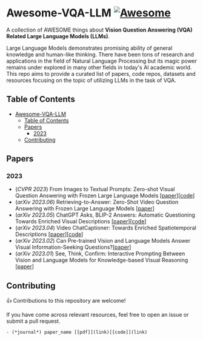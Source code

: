 # Awesome-VQA-LLM [![Awesome](https://awesome.re/badge.svg)](https://awesome.re)

A collection of AWESOME things about **Vision Question Answering (VQA) Related Large Language Models (LLMs)**.

Large Language Models demonstrates promising ability of general knowledge and human-like thinking. There have been tons of research and applications in the field of Natural Language Processing but its magic power remains under explored in many other fields in today's AI academic world. This repo aims to provide a curated list of papers, code repos, datasets and resources focusing on the topic of utilizing LLMs in the task of VQA.

## Table of Contents

- [Awesome-VQA-LLM](#awesome-vqa-llm)
  - [Table of Contents](#table-of-contents)
  - [Papers](#papers)
    - [2023](#2023)
  - [Contributing](#contributing)

## Papers
### 2023
- (*CVPR 2023*) From Images to Textual Prompts: Zero-shot Visual Question Answering with Frozen Large Language Models [[paper](https://openaccess.thecvf.com/content/CVPR2023/papers/Guo_From_Images_to_Textual_Prompts_Zero-Shot_Visual_Question_Answering_With_CVPR_2023_paper.pdf)][[code](https://github.com/salesforce/LAVIS/tree/main/projects/img2llm-vqa)]
- (*arXiv 2023.06*) Retrieving-to-Answer: Zero-Shot Video Question Answering with Frozen Large Language Models [[paper](https://arxiv.org/pdf/2306.11732.pdf)]
- (*arXiv 2023.05*) ChatGPT Asks, BLIP-2 Answers: Automatic Questioning Towards Enriched Visual Descriptions [[paper](https://arxiv.org/pdf/2303.06594.pdf)][[code](https://github.com/Vision-CAIR/ChatCaptioner)]
- (*arXiv 2023.04*) Video ChatCaptioner: Towards Enriched Spatiotemporal Descriptions [[paper](https://arxiv.org/pdf/2304.04227.pdf)][[code](https://github.com/Vision-CAIR/ChatCaptioner)]
- (*arXiv 2023.02*) Can Pre-trained Vision and Language Models Answer Visual Information-Seeking Questions?[[paper](https://arxiv.org/pdf/2302.11713.pdf)]
- (*arXiv 2023.01*) See, Think, Confirm: Interactive Prompting Between Vision and Language Models for Knowledge-based Visual Reasoning [[paper](https://arxiv.org/pdf/2301.05226.pdf)]

## Contributing
👍 Contributions to this repository are welcome! 

If you have come across relevant resources, feel free to open an issue or submit a pull request.
```
- (*journal*) paper_name [[pdf]](link)[[code]](link)
```

